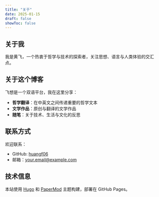 ```yaml
---
title: "关于"
date: 2025-01-15
draft: false
showToc: false
---
```


## 关于我

我是黄飞，一个热衷于哲学与技术的探索者，关注思想、语言与人类体验的交汇点。

## 关于这个博客

飞想是一个双语平台，我在这里分享：

- **哲学翻译**：在中英文之间传递重要的哲学文本
- **文学作品**：原创与翻译的文学作品
- **随笔**：关于技术、生活与文化的反思

## 联系方式

欢迎联系：

- GitHub: [huangf06](https://github.com/huangf06)
- 邮箱：your.email@example.com

## 技术信息

本站使用 [Hugo](https://gohugo.io/) 和 [PaperMod](https://github.com/adityatelange/hugo-PaperMod) 主题构建，部署在 GitHub Pages。
